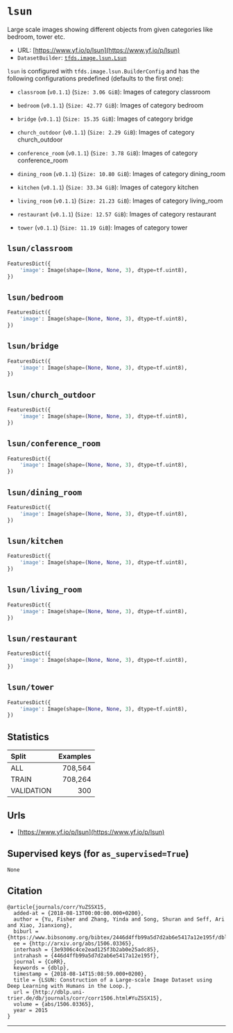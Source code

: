 <div itemscope itemtype="http://schema.org/Dataset">
  <div itemscope itemprop="includedInDataCatalog" itemtype="http://schema.org/DataCatalog">
    <meta itemprop="name" content="TensorFlow Datasets" />
  </div>
  <meta itemprop="name" content="lsun" />
  <meta itemprop="description" content="Large scale images showing different objects from given categories like bedroom, tower etc." />
  <meta itemprop="url" content="https://www.tensorflow.org/datasets/catalog/lsun" />
  <meta itemprop="sameAs" content="https://www.yf.io/p/lsun" />
</div>

# `lsun`

Large scale images showing different objects from given categories like bedroom,
tower etc.

*   URL: [https://www.yf.io/p/lsun](https://www.yf.io/p/lsun)
*   `DatasetBuilder`:
    [`tfds.image.lsun.Lsun`](https://github.com/tensorflow/datasets/tree/master/tensorflow_datasets/image/lsun.py)

`lsun` is configured with `tfds.image.lsun.BuilderConfig` and has the following
configurations predefined (defaults to the first one):

*   `classroom` (`v0.1.1`) (`Size: 3.06 GiB`): Images of category classroom

*   `bedroom` (`v0.1.1`) (`Size: 42.77 GiB`): Images of category bedroom

*   `bridge` (`v0.1.1`) (`Size: 15.35 GiB`): Images of category bridge

*   `church_outdoor` (`v0.1.1`) (`Size: 2.29 GiB`): Images of category
    church_outdoor

*   `conference_room` (`v0.1.1`) (`Size: 3.78 GiB`): Images of category
    conference_room

*   `dining_room` (`v0.1.1`) (`Size: 10.80 GiB`): Images of category dining_room

*   `kitchen` (`v0.1.1`) (`Size: 33.34 GiB`): Images of category kitchen

*   `living_room` (`v0.1.1`) (`Size: 21.23 GiB`): Images of category living_room

*   `restaurant` (`v0.1.1`) (`Size: 12.57 GiB`): Images of category restaurant

*   `tower` (`v0.1.1`) (`Size: 11.19 GiB`): Images of category tower

## `lsun/classroom`

```python
FeaturesDict({
    'image': Image(shape=(None, None, 3), dtype=tf.uint8),
})
```

## `lsun/bedroom`

```python
FeaturesDict({
    'image': Image(shape=(None, None, 3), dtype=tf.uint8),
})
```

## `lsun/bridge`

```python
FeaturesDict({
    'image': Image(shape=(None, None, 3), dtype=tf.uint8),
})
```

## `lsun/church_outdoor`

```python
FeaturesDict({
    'image': Image(shape=(None, None, 3), dtype=tf.uint8),
})
```

## `lsun/conference_room`

```python
FeaturesDict({
    'image': Image(shape=(None, None, 3), dtype=tf.uint8),
})
```

## `lsun/dining_room`

```python
FeaturesDict({
    'image': Image(shape=(None, None, 3), dtype=tf.uint8),
})
```

## `lsun/kitchen`

```python
FeaturesDict({
    'image': Image(shape=(None, None, 3), dtype=tf.uint8),
})
```

## `lsun/living_room`

```python
FeaturesDict({
    'image': Image(shape=(None, None, 3), dtype=tf.uint8),
})
```

## `lsun/restaurant`

```python
FeaturesDict({
    'image': Image(shape=(None, None, 3), dtype=tf.uint8),
})
```

## `lsun/tower`

```python
FeaturesDict({
    'image': Image(shape=(None, None, 3), dtype=tf.uint8),
})
```

## Statistics

Split      | Examples
:--------- | -------:
ALL        | 708,564
TRAIN      | 708,264
VALIDATION | 300

## Urls

*   [https://www.yf.io/p/lsun](https://www.yf.io/p/lsun)

## Supervised keys (for `as_supervised=True`)

`None`

## Citation

```
@article{journals/corr/YuZSSX15,
  added-at = {2018-08-13T00:00:00.000+0200},
  author = {Yu, Fisher and Zhang, Yinda and Song, Shuran and Seff, Ari and Xiao, Jianxiong},
  biburl = {https://www.bibsonomy.org/bibtex/2446d4ffb99a5d7d2ab6e5417a12e195f/dblp},
  ee = {http://arxiv.org/abs/1506.03365},
  interhash = {3e9306c4ce2ead125f3b2ab0e25adc85},
  intrahash = {446d4ffb99a5d7d2ab6e5417a12e195f},
  journal = {CoRR},
  keywords = {dblp},
  timestamp = {2018-08-14T15:08:59.000+0200},
  title = {LSUN: Construction of a Large-scale Image Dataset using Deep Learning with Humans in the Loop.},
  url = {http://dblp.uni-trier.de/db/journals/corr/corr1506.html#YuZSSX15},
  volume = {abs/1506.03365},
  year = 2015
}
```

--------------------------------------------------------------------------------
